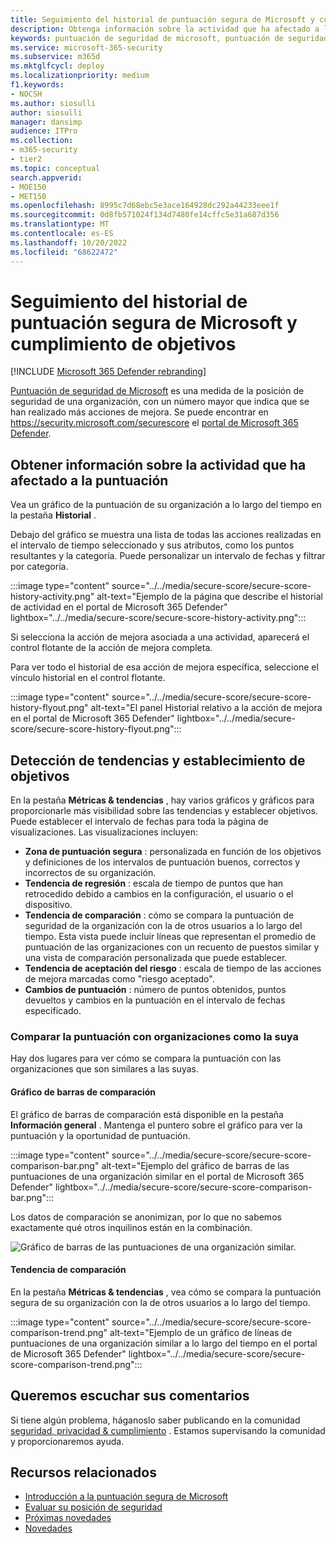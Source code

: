 ```yaml
---
title: Seguimiento del historial de puntuación segura de Microsoft y cumplimiento de objetivos
description: Obtenga información sobre la actividad que ha afectado a la puntuación de seguridad de Microsoft. Descubra tendencias y establezca objetivos.
keywords: puntuación de seguridad de microsoft, puntuación de seguridad, puntuación de seguridad de office 365, puntuación de seguridad de Microsoft, Microsoft 365 Defender portal, acciones de mejora
ms.service: microsoft-365-security
ms.subservice: m365d
ms.mktglfcycl: deploy
ms.localizationpriority: medium
f1.keywords:
- NOCSH
ms.author: siosulli
author: siosulli
manager: dansimp
audience: ITPro
ms.collection:
- m365-security
- tier2
ms.topic: conceptual
search.appverid:
- MOE150
- MET150
ms.openlocfilehash: 8995c7d68ebc5e3ace164928dc292a44233eee1f
ms.sourcegitcommit: 0d8fb571024f134d7480fe14cffc5e31a687d356
ms.translationtype: MT
ms.contentlocale: es-ES
ms.lasthandoff: 10/20/2022
ms.locfileid: "68622472"
---
```

# <a name="track-your-microsoft-secure-score-history-and-meet-goals"></a>Seguimiento del historial de puntuación segura de Microsoft y cumplimiento de objetivos

[!INCLUDE [Microsoft 365 Defender rebranding](../includes/microsoft-defender.md)]

[Puntuación de seguridad de Microsoft](microsoft-secure-score.md) es una medida de la posición de seguridad de una organización, con un número mayor que indica que se han realizado más acciones de mejora. Se puede encontrar en https://security.microsoft.com/securescore el [portal de Microsoft 365 Defender](microsoft-365-defender-portal.md).

## <a name="gain-insights-into-activity-that-has-affected-your-score"></a>Obtener información sobre la actividad que ha afectado a la puntuación

Vea un gráfico de la puntuación de su organización a lo largo del tiempo en la pestaña **Historial** .

Debajo del gráfico se muestra una lista de todas las acciones realizadas en el intervalo de tiempo seleccionado y sus atributos, como los puntos resultantes y la categoría. Puede personalizar un intervalo de fechas y filtrar por categoría.

:::image type="content" source="../../media/secure-score/secure-score-history-activity.png" alt-text="Ejemplo de la página que describe el historial de actividad en el portal de Microsoft 365 Defender" lightbox="../../media/secure-score/secure-score-history-activity.png":::

Si selecciona la acción de mejora asociada a una actividad, aparecerá el control flotante de la acción de mejora completa.

Para ver todo el historial de esa acción de mejora específica, seleccione el vínculo historial en el control flotante.

:::image type="content" source="../../media/secure-score/secure-score-history-flyout.png" alt-text="El panel Historial relativo a la acción de mejora en el portal de Microsoft 365 Defender" lightbox="../../media/secure-score/secure-score-history-flyout.png":::

## <a name="discover-trends-and-set-goals"></a>Detección de tendencias y establecimiento de objetivos

En la pestaña **Métricas & tendencias** , hay varios gráficos y gráficos para proporcionarle más visibilidad sobre las tendencias y establecer objetivos. Puede establecer el intervalo de fechas para toda la página de visualizaciones. Las visualizaciones incluyen:

* **Zona de puntuación segura** : personalizada en función de los objetivos y definiciones de los intervalos de puntuación buenos, correctos y incorrectos de su organización.
* **Tendencia de regresión** : escala de tiempo de puntos que han retrocedido debido a cambios en la configuración, el usuario o el dispositivo.  
* **Tendencia de comparación** : cómo se compara la puntuación de seguridad de la organización con la de otros usuarios a lo largo del tiempo. Esta vista puede incluir líneas que representan el promedio de puntuación de las organizaciones con un recuento de puestos similar y una vista de comparación personalizada que puede establecer.
* **Tendencia de aceptación del riesgo** : escala de tiempo de las acciones de mejora marcadas como "riesgo aceptado".
* **Cambios de puntuación** : número de puntos obtenidos, puntos devueltos y cambios en la puntuación en el intervalo de fechas especificado.

### <a name="compare-your-score-to-organizations-like-yours"></a>Comparar la puntuación con organizaciones como la suya

Hay dos lugares para ver cómo se compara la puntuación con las organizaciones que son similares a las suyas.

#### <a name="comparison-bar-chart"></a>Gráfico de barras de comparación

El gráfico de barras de comparación está disponible en la pestaña **Información general** . Mantenga el puntero sobre el gráfico para ver la puntuación y la oportunidad de puntuación. 

:::image type="content" source="../../media/secure-score/secure-score-comparison-bar.png" alt-text="Ejemplo del gráfico de barras de las puntuaciones de una organización similar en el portal de Microsoft 365 Defender" lightbox="../../media/secure-score/secure-score-comparison-bar.png":::

Los datos de comparación se anonimizan, por lo que no sabemos exactamente qué otros inquilinos están en la combinación.

![Gráfico de barras de las puntuaciones de una organización similar.](../../media/secure-score/secure-score-comparison-screenshot.png)

#### <a name="comparison-trend"></a>Tendencia de comparación

En la pestaña **Métricas & tendencias** , vea cómo se compara la puntuación segura de su organización con la de otros usuarios a lo largo del tiempo.

:::image type="content" source="../../media/secure-score/secure-score-comparison-trend.png" alt-text="Ejemplo de un gráfico de líneas de puntuaciones de una organización similar a lo largo del tiempo en el portal de Microsoft 365 Defender" lightbox="../../media/secure-score/secure-score-comparison-trend.png":::

## <a name="we-want-to-hear-from-you"></a>Queremos escuchar sus comentarios

Si tiene algún problema, háganoslo saber publicando en la comunidad [seguridad, privacidad & cumplimiento](https://techcommunity.microsoft.com/t5/Security-Privacy-Compliance/bd-p/security_privacy) . Estamos supervisando la comunidad y proporcionaremos ayuda.

## <a name="related-resources"></a>Recursos relacionados

- [Introducción a la puntuación segura de Microsoft](microsoft-secure-score.md)
- [Evaluar su posición de seguridad](microsoft-secure-score-improvement-actions.md)
- [Próximas novedades](microsoft-secure-score-whats-coming.md)
- [Novedades](microsoft-secure-score-whats-new.md)
